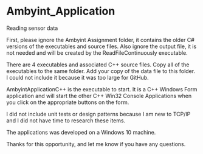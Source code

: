 # Ambyint_Application
Reading sensor data

First, please ignore the Ambyint Assignment folder, it contains the older C# versions of the executables and source files. Also ignore the output file, it is not needed and will be created by the ReadFileContinuously executable.

There are 4 executables and associated C++ source files. Copy all of the executables to the same folder.  Add your copy of the data file to this folder. I could not include it because it was too large for GitHub.

AmbyintApplicationC++ is the executable to start. It is a C++ Windows Form application and will start the other C++ Win32 Console Applications when you click on the appropriate buttons on the form.

I did not include unit tests or design patterns because I am new to TCP/IP and I did not have time to research these items.

The applications was developed on a Windows 10 machine.

Thanks for this opportunity, and let me know if you have any questions.
